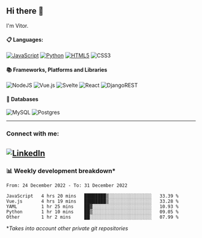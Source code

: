 ## Hi there 👋

I'm Vitor.

#### :clipboard: Languages:
[![JavaScript](https://img.shields.io/badge/javascript-%23323330.svg?style=for-the-badge&logo=javascript&logoColor=%23F7DF1E)](https://github.com/vitorlc?tab=repositories&q=&type=public&language=javascript&sort=)
[![Python](https://img.shields.io/badge/python-3670A0?style=for-the-badge&logo=python&logoColor=ffdd54)](https://github.com/vitorlc?tab=repositories&q=&type=public&language=python&sort=)
[![HTML5](https://img.shields.io/badge/html5-%23E34F26.svg?style=for-the-badge&logo=html5&logoColor=white)](https://github.com/vitorlc?tab=repositories&q=&type=public&language=html&sort=)
![CSS3](https://img.shields.io/badge/css3-%231572B6.svg?style=for-the-badge&logo=css3&logoColor=white)

#### :books: Frameworks, Platforms and Libraries
![NodeJS](https://img.shields.io/badge/node.js-6DA55F?style=for-the-badge&logo=node.js&logoColor=white)
![Vue.js](https://img.shields.io/badge/vuejs-%2335495e.svg?style=for-the-badge&logo=vuedotjs&logoColor=%234FC08D)
![Svelte](https://img.shields.io/badge/svelte-%23f1413d.svg?style=for-the-badge&logo=svelte&logoColor=white)
![React](https://img.shields.io/badge/react-%2320232a.svg?style=for-the-badge&logo=react&logoColor=%2361DAFB)
![DjangoREST](https://img.shields.io/badge/DJANGO-REST-ff1709?style=for-the-badge&logo=django&logoColor=white&color=ff1709&labelColor=gray)

#### :floppy_disk: Databases
![MySQL](https://img.shields.io/badge/mysql-%2300f.svg?style=for-the-badge&logo=mysql&logoColor=white)
![Postgres](https://img.shields.io/badge/postgres-%23316192.svg?style=for-the-badge&logo=postgresql&logoColor=white)

---
### Connect with me:
[![LinkedIn](https://img.shields.io/badge/linkedin-%230077B5.svg?style=for-the-badge&logo=linkedin&logoColor=white)](https://www.linkedin.com/in/vitorlc)
---

<!-- <p align="center"> <img src="https://komarev.com/ghpvc/?username=vitorlc&label=👀" alt="eitchtee" /> </p> -->
### :bar_chart: Weekly development breakdown*
<!--START_SECTION:waka-->

```text
From: 24 December 2022 - To: 31 December 2022

JavaScript   4 hrs 20 mins   ████████▒░░░░░░░░░░░░░░░░   33.39 %
Vue.js       4 hrs 19 mins   ████████▒░░░░░░░░░░░░░░░░   33.28 %
YAML         1 hr 25 mins    ██▓░░░░░░░░░░░░░░░░░░░░░░   10.93 %
Python       1 hr 10 mins    ██▒░░░░░░░░░░░░░░░░░░░░░░   09.05 %
Other        1 hr 2 mins     ██░░░░░░░░░░░░░░░░░░░░░░░   07.99 %
```

<!--END_SECTION:waka-->

**Takes into account other private git repositories*
